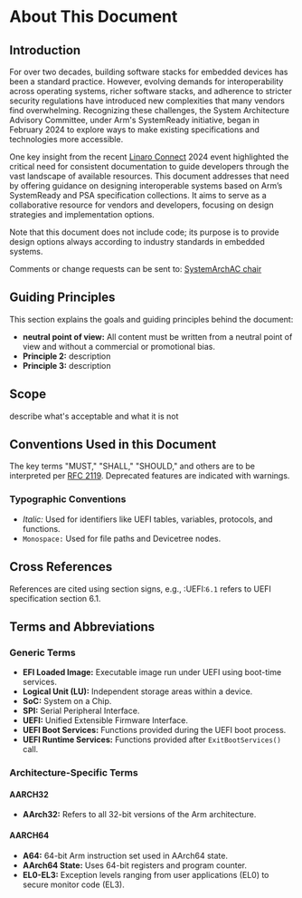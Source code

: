 <!--SPDX-License-Identifier: CC-BY-SA-4.0-->

# About This Document

## Introduction

For over two decades, building software stacks for embedded devices has been a standard practice. However, evolving demands for interoperability across operating systems, richer software stacks, and adherence to stricter security regulations have introduced new complexities that many vendors find overwhelming. Recognizing these challenges, the System Architecture Advisory Committee, under Arm's SystemReady initiative, began in February 2024 to explore ways to make existing specifications and technologies more accessible.

One key insight from the recent [Linaro Connect](https://www.linaro.org/connect/) 2024 event highlighted the critical need for consistent documentation to guide developers through the vast landscape of available resources. This document addresses that need by offering guidance on designing interoperable systems based on Arm’s SystemReady and PSA specification collections. It aims to serve as a collaborative resource for vendors and developers, focusing on design strategies and implementation options.

Note that this document does not include code; its purpose is to provide design options always according to industry standards in embedded systems.

Comments or change requests can be sent to: [SystemArchAC chair](mailto:sac-rich-iot-edge-chair@arm.causewaynow.com)

## Guiding Principles

This section explains the goals and guiding principles behind the document:

- **neutral point of view:**  All content must be written from a neutral point of view and without a commercial or promotional bias.  
- **Principle 2:** description  
- **Principle 3:** description  


## Scope

describe what's acceptable and what it is not

## Conventions Used in this Document

The key terms "MUST," "SHALL," "SHOULD," and others are to be interpreted per [RFC 2119](https://www.rfc-editor.org/rfc/rfc2119). Deprecated features are indicated with warnings.

### Typographic Conventions

- *Italic:* Used for identifiers like UEFI tables, variables, protocols, and functions.  
- `Monospace:` Used for file paths and Devicetree nodes.

## Cross References

References are cited using section signs, e.g., :UEFI:`6.1` refers to UEFI specification section 6.1.

## Terms and Abbreviations

### Generic Terms

- **EFI Loaded Image:** Executable image run under UEFI using boot-time services.  
- **Logical Unit (LU):** Independent storage areas within a device.  
- **SoC:** System on a Chip.  
- **SPI:** Serial Peripheral Interface.  
- **UEFI:** Unified Extensible Firmware Interface.  
- **UEFI Boot Services:** Functions provided during the UEFI boot process.  
- **UEFI Runtime Services:** Functions provided after `ExitBootServices()` call.

### Architecture-Specific Terms

#### AARCH32

- **AArch32:** Refers to all 32-bit versions of the Arm architecture.

#### AARCH64

- **A64:** 64-bit Arm instruction set used in AArch64 state.  
- **AArch64 State:** Uses 64-bit registers and program counter.  
- **EL0-EL3:** Exception levels ranging from user applications (EL0) to secure monitor code (EL3).
